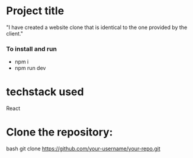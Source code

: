 # Project title 
"I have created a website clone that is identical to the one provided by the client."

### To install and run 

* npm i
* npm run dev


# techstack used 
React

# Clone the repository:

 bash
 git clone https://github.com/your-username/your-repo.git
 

